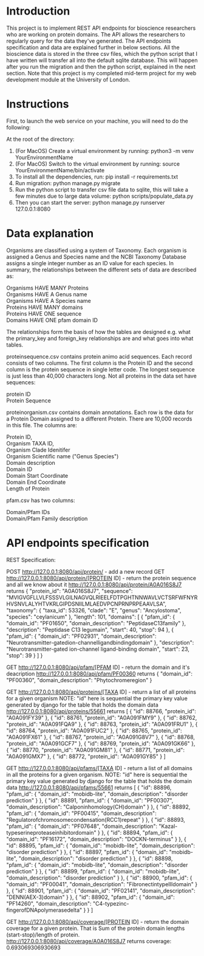# Introduction

This project is to implement REST API endpoints for bioscience researchers who are working on protein domains. The API allows the researchers to regularly query for the data they've generated. The API endpoints specification and data are explained further in below sections. All the bioscience data is stored in the three csv files, which the python script that I have written will transfer all into the default sqlite database. This will happen after you run the migration and then the python script, explained in the next section. Note that this project is my completed mid-term project for my web development module at the University of London. 

# Instructions

First, to launch the web service on your machine, you will need to do the following: 

At the root of the directory: <br />
1) (For MacOS) Create a virtual environment by running: python3 -m venv YourEnvironmentName <br />
2) (For MacOS) Switch to the virtual environment by running: source YourEnvironmentName/bin/activate <br />
3) To install all the dependencies, run: pip install -r requirements.txt  <br />
4) Run migration: python manage.py migrate <br />
5) Run the python script to transfer csv file data to sqlite, this will take a few minutes due to large data volume: python scripts/populate_data.py  <br />
6) Then you can start the server: python manage.py runserver 127.0.0.1:8080 <br />

# Data explanation

Organisms are classified using a system of Taxonomy. Each organism is assigned a Genus and Species name and the NCBI Taxonomy Database assigns a single integer number as an ID value for each species. In summary, the relationships between the different sets of data are described as: <br />

Organisms HAVE MANY Proteins <br />
Organisms HAVE A Genus name <br />
Organisms HAVE A Species name <br />
Proteins HAVE MANY domains <br />
Proteins HAVE ONE sequence <br />
Domains HAVE ONE pfam domain ID <br />

The relationships form the basis of how the tables are designed e.g. what the primary_key and foreign_key relationships are and what goes into what tables. <br />

proteinsequence.csv contains protein animo acid sequences. Each record consists of two columns. The first column is the Protein ID and the second column is the protein sequence in single letter code. The longest sequence is just less than 40,000 characters long. Not all proteins in the data set have sequences: <br />

protein ID <br />
Protein Sequence <br />

proteinorganism.csv contains domain annotations. Each row is the data for a Protein Domain assigned to a different Protein. There are 10,000 records in this file. The columns are: <br />

Protein ID, <br />
Organism TAXA ID, <br />
Organism Clade Idenitifer <br />
Organism Scientific name ("Genus Species") <br />
Domain description <br />
Domain ID <br />
Domain Start Coordinate <br />
Domain End Coordinate <br />
Length of Protein <br />


pfam.csv has two columns: <br />

Domain/Pfam IDs <br />
Domain/Pfam Family description <br />


# API endpoints specification

REST Specification: <br />

POST http://127.0.0.1:8080/api/protein/ - add a new record 
GET  http://127.0.0.1:8080/api/protein/[PROTEIN ID] - return the protein sequence and all we know about it
http://127.0.0.1:8080/api/protein/A0A016S8J7 returns 
{
    "protein_id": "A0A016S8J7",
    "sequence": "MVIGVGFLLVLFSSSVLGILNAGVQLRIEELFDTPGHTNNWAVLVCTSRFWFNYRHVSNVLALYHTVKRLGIPDSNIILMLAEDVPCNPRNPRPEAAVLSA",
    "taxonomy": {
        "taxa_id": 53326,
        "clade": "E",
        "genus": "Ancylostoma",
        "species": "ceylanicum"
    },
    "length": 101,
    "domains": [
        {
            "pfam_id": {
                "domain_id": "PF01650",
                "domain_description": "PeptidaseC13family"
            },
            "description": "Peptidase C13 legumain",
            "start": 40,
            "stop": 94
        },
        {
            "pfam_id": {
                "domain_id": "PF02931",
                "domain_description": "Neurotransmitter-gatedion-channelligandbindingdomain"
            },
            "description": "Neurotransmitter-gated ion-channel ligand-binding domain",
            "start": 23,
            "stop": 39
        }
    ]
}

GET  http://127.0.0.1:8080/api/pfam/[PFAM ID] - return the domain and it's deacription
http://127.0.0.1:8080/api/pfam/PF00360 returns 
{
    "domain_id": "PF00360",
    "domain_description": "Phytochromeregion"
}

GET  http://127.0.0.1:8080/api/proteins/[TAXA ID] - return a list of all proteins for a given organism
NOTE: "id" here is sequential the primary key value generated by django for the table that holds the domain data
http://127.0.0.1:8080/api/proteins/55661 returns 
[
    {
        "id": 88766,
        "protein_id": "A0A091FY39"
    },
    {
        "id": 88761,
        "protein_id": "A0A091FMY9"
    },
    {
        "id": 88762,
        "protein_id": "A0A091FQA9"
    },
    {
        "id": 88763,
        "protein_id": "A0A091FRU1"
    },
    {
        "id": 88764,
        "protein_id": "A0A091FUC2"
    },
    {
        "id": 88765,
        "protein_id": "A0A091FX61"
    },
    {
        "id": 88767,
        "protein_id": "A0A091G8V7"
    },
    {
        "id": 88768,
        "protein_id": "A0A091GCF7"
    },
    {
        "id": 88769,
        "protein_id": "A0A091GK66"
    },
    {
        "id": 88770,
        "protein_id": "A0A091GM81"
    },
    {
        "id": 88771,
        "protein_id": "A0A091GMX7"
    },
    {
        "id": 88772,
        "protein_id": "A0A091GY85"
    }
]

GET  http://127.0.0.1:8080/api/pfams/[TAXA ID] - return a list of all domains in all the proteins for a given organism. 
NOTE: "id" here is sequential the primary key value generated by django for the table that holds the domain data
http://127.0.0.1:8080/api/pfams/55661 returns 
[
    {
        "id": 88896,
        "pfam_id": {
            "domain_id": "mobidb-lite",
            "domain_description": "disorder prediction"
        }
    },
    {
        "id": 88891,
        "pfam_id": {
            "domain_id": "PF00307",
            "domain_description": "Calponinhomology(CH)domain"
        }
    },
    {
        "id": 88892,
        "pfam_id": {
            "domain_id": "PF00415",
            "domain_description": "Regulatorofchromosomecondensation(RCC1)repeat"
        }
    },
    {
        "id": 88893,
        "pfam_id": {
            "domain_id": "PF07648",
            "domain_description": "Kazal-typeserineproteaseinhibitordomain"
        }
    },
    {
        "id": 88894,
        "pfam_id": {
            "domain_id": "PF16172",
            "domain_description": "DOCKN-terminus"
        }
    },
    {
        "id": 88895,
        "pfam_id": {
            "domain_id": "mobidb-lite",
            "domain_description": "disorder prediction"
        }
    },
    {
        "id": 88897,
        "pfam_id": {
            "domain_id": "mobidb-lite",
            "domain_description": "disorder prediction"
        }
    },
    {
        "id": 88898,
        "pfam_id": {
            "domain_id": "mobidb-lite",
            "domain_description": "disorder prediction"
        }
    },
    {
        "id": 88899,
        "pfam_id": {
            "domain_id": "mobidb-lite",
            "domain_description": "disorder prediction"
        }
    },
    {
        "id": 88900,
        "pfam_id": {
            "domain_id": "PF00041",
            "domain_description": "FibronectintypeIIIdomain"
        }
    },
    {
        "id": 88901,
        "pfam_id": {
            "domain_id": "PF02141",
            "domain_description": "DENN(AEX-3)domain"
        }
    },
    {
        "id": 88902,
        "pfam_id": {
            "domain_id": "PF14260",
            "domain_description": "C4-typezinc-fingerofDNApolymerasedelta"
        }
    }
]

GET  http://127.0.0.1:8080/api/coverage/[PROTEIN ID] - return the domain coverage for a given protein. That is Sum of the protein domain lengths (start-stop)/length of protein. 
http://127.0.0.1:8080/api/coverage/A0A016S8J7 returns 
coverage:	0.693069306930693